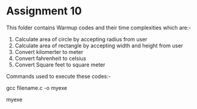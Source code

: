 # Assignment 10
 This folder contains Warmup codes and their time complexities which are:- 
 1. Calculate area of circle by accepting radius from user
 2. Calculate area of rectangle by accepting width and height from user
 3. Convert kilomerter to meter
 4. Convert fahrenheit to celsius
 5. Convert Square feet to square meter
 
 Commands used to execute these codes:- 
 
 gcc filename.c -o myexe 
 
 myexe
